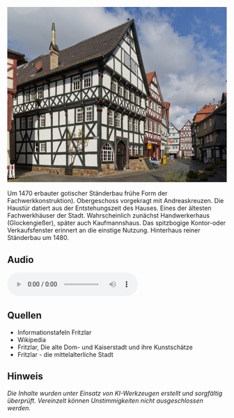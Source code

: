 ![Brüggemeier'sches Haus](./images/fritzlar/p2.jpg)

Um 1470 erbauter gotischer Ständerbau frühe Form der Fachwerkkonstruktion). Obergeschoss vorgekragt mit Andreaskreuzen. Die Haustür datiert aus der Entstehungszeit des Hauses. Eines der ältesten Fachwerkhäuser der Stadt. Wahrscheinlich zunächst Handwerkerhaus (Glockengießer), später auch Kaufmannshaus. Das spitzbogige Kontor-oder Verkaufsfenster erinnert an die einstige Nutzung. Hinterhaus reiner Ständerbau um 1480.

## Audio

<audio controls class="full-width-audio">
  <source src="locales/fritzlar/de/p2.mp3" type="audio/mpeg">
  Dein Browser unterstützt kein Audioelement.
</audio>

## Quellen

- Informationstafeln Fritzlar
- Wikipedia
- Fritzlar, Die alte Dom- und Kaiserstadt und ihre Kunstschätze
- Fritzlar - die mittelalterliche Stadt

## Hinweis

_Die Inhalte wurden unter Einsatz von KI-Werkzeugen erstellt und sorgfältig überprüft. Vereinzelt können Unstimmigkeiten nicht ausgeschlossen werden._